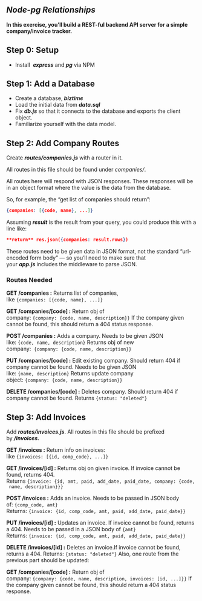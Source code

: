 ## *Node-pg Relationships*

**In this exercise, you’ll build a REST-ful backend API server for a simple company/invoice tracker.**

## **Step 0: Setup**
- Install  ***express*** and ***pg*** via NPM

## **Step 1: Add a Database**

- Create a database, ***biztime***
- Load the initial data from ***data.sql***
- Fix ***db.js*** so that it connects to the database and exports the client object.
- Familiarize yourself with the data model.

## **Step 2: Add Company Routes**

Create ***routes/companies.js*** with a router in it.

All routes in this file should be found under *companies/*.

All routes here will respond with JSON responses. These responses will be in an object format where the value is the data from the database.

So, for example, the “get list of companies should return”:

```json
{companies: [{code, name}, ...]}
```

Assuming ***result*** is the result from your query, you could produce this with a line like:

```json
**return** res.json({companies: result.rows})
```

These routes need to be given data in JSON format, not the standard “url-encoded form body” — so you’ll need to make sure that your ***app.js*** includes the middleware to parse JSON.

### ****Routes Needed****

**GET /companies :** Returns list of companies, like `{companies: [{code, name}, ...]}`

**GET /companies/[code] :** Return obj of company: `{company: {code, name, description}}`
If the company given cannot be found, this should return a 404 status response.

**POST /companies :** Adds a company. Needs to be given JSON like: `{code, name, description}` Returns obj of new company:  `{company: {code, name, description}}`

**PUT /companies/[code] :** Edit existing company. Should return 404 if company cannot be found.
Needs to be given JSON like: `{name, description}` Returns update company object: `{company: {code, name, description}}`

**DELETE /companies/[code] :** Deletes company. Should return 404 if company cannot be found.
Returns `{status: "deleted"}`

## **Step 3: Add Invoices**

Add ***routes/invoices.js***. All routes in this file should be prefixed by ***/invoices.***

**GET /invoices :** Return info on invoices: like `{invoices: [{id, comp_code}, ...]}`

**GET /invoices/[id] :** Returns obj on given invoice.
If invoice cannot be found, returns 404. Returns `{invoice: {id, amt, paid, add_date, paid_date, company: {code, name, description}}}`

**POST /invoices :** Adds an invoice. Needs to be passed in JSON body of: `{comp_code, amt}`
Returns: `{invoice: {id, comp_code, amt, paid, add_date, paid_date}}`

**PUT /invoices/[id] :** Updates an invoice. If invoice cannot be found, returns a 404.
Needs to be passed in a JSON body of `{amt}` Returns: `{invoice: {id, comp_code, amt, paid, add_date, paid_date}}`

**DELETE /invoices/[id] :** Deletes an invoice.If invoice cannot be found, returns a 404. Returns: `{status: "deleted"}` Also, one route from the previous part should be updated:

**GET /companies/[code] :** Return obj of company: `{company: {code, name, description, invoices: [id, ...]}}` If the company given cannot be found, this should return a 404 status response.
